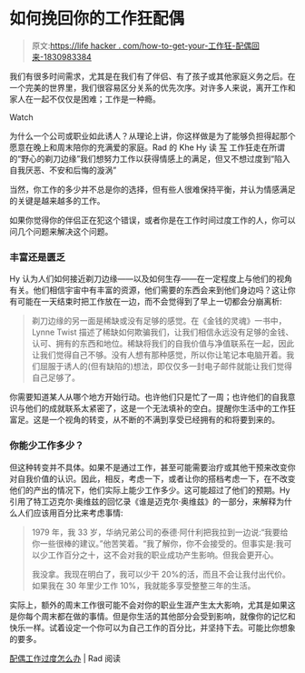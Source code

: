 # 如何挽回你的工作狂配偶

> 原文:[https://life hacker . com/how-to-get-your-工作狂-配偶回来-1830983384](https://lifehacker.com/how-to-get-your-workaholic-spouse-back-1830983384)

我们有很多时间需求，尤其是在我们有了伴侣、有了孩子或其他家庭义务之后。在一个完美的世界里，我们很容易区分关系的优先次序。对许多人来说，离开工作和家人在一起不仅仅是困难；工作是一种瘾。

Watch

为什么一个公司或职业如此诱人？从理论上讲，你这样做是为了能够负担得起那个愿意在晚上和周末陪你的充满爱的家庭。Rad 的 Khe Hy 读 [写](https://radreads.co/what-to-do-if-your-spouse-works-too-much/?utm_source=Rad&utm_campaign=302cf92b03-RR172_COPY_01&utm_medium=email&utm_term=0_bcb3ed60c4-302cf92b03-193202613) 工作狂走在所谓的“野心的剃刀边缘”我们想努力工作以获得情感上的满足，但又不想过度到“陷入自我厌恶、不安和后悔的漩涡”

当然，你工作的多少并不总是你的选择，但有些人很难保持平衡，并认为情感满足的关键是越来越多的工作。

如果你觉得你的伴侣正在犯这个错误，或者你是在工作时间过度工作的人，你可以问几个问题来解决这个问题。

### 丰富还是匮乏

Hy 认为人们如何接近剃刀边缘——以及如何生存——在一定程度上与他们的视角有关。他们相信宇宙中有丰富的资源，他们需要的东西会来到他们身边吗？这让你有可能在一天结束时把工作放在一边，而不会觉得到了早上一切都会分崩离析:

> 剃刀边缘的另一面是稀缺或没有足够的感觉。在《金钱的灵魂》一书中，Lynne Twist 描述了稀缺如何欺骗我们，让我们相信永远没有足够的金钱、认可、拥有的东西和地位。稀缺将我们的自我价值与净值联系在一起，因此让我们觉得自己不够。没有人想有那种感觉，所以你让笔记本电脑开着。我们屈服于诱人的(但有缺陷的)想法，即仅仅多一封电子邮件就能让我们觉得自己足够了。

你需要知道某人从哪个地方开始行动。也许他们只是忙了一周；也许他们的自我意识与他们的成就联系太紧密了，这是一个无法填补的空白。提醒你生活中的工作狂富足。这是一个视角的转变，从不断的不满到享受已经拥有的和将要到来的。

### 你能少工作多少？

但这种转变并不具体。如果不是通过工作，甚至可能需要治疗或其他干预来改变你对自我价值的认识。因此，相反，考虑一下，或者让你的搭档考虑一下，在不改变他们的产出的情况下，他们实际上能少工作多少。这可能超过了他们的预期。Hy 引用了特工迈克尔·奥维兹的回忆录《谁是迈克尔·奥维兹》的一部分，来解释为什么人们应该用百分比来考虑事情:

> 1979 年，我 33 岁，华纳兄弟公司的泰德·阿什利把我拉到一边说:“我要给你一些很棒的建议。”他苦笑着。“我了解你，你不会接受的。但事实是:我可以少工作百分之十，这不会对我的职业成功产生影响。但我会更开心。
> 
> 我没拿。我现在明白了，我可以少干 20%的活，而且不会让我付出代价。如果我在 30 年里少工作 10%，我就能多享受整整三年的生活。

实际上，额外的周末工作很可能不会对你的职业生涯产生太大影响，尤其是如果这是你每个周末都在做的事情。但是你生活的其他部分会受到影响，就像你的记忆和快乐一样。试着设定一个你可以为自己工作的百分比，并坚持下去。可能比你想象的要多。

[配偶工作过度怎么办](https://radreads.co/what-to-do-if-your-spouse-works-too-much/?utm_source=Rad&utm_campaign=302cf92b03-RR172_COPY_01&utm_medium=email&utm_term=0_bcb3ed60c4-302cf92b03-193202613) | Rad 阅读